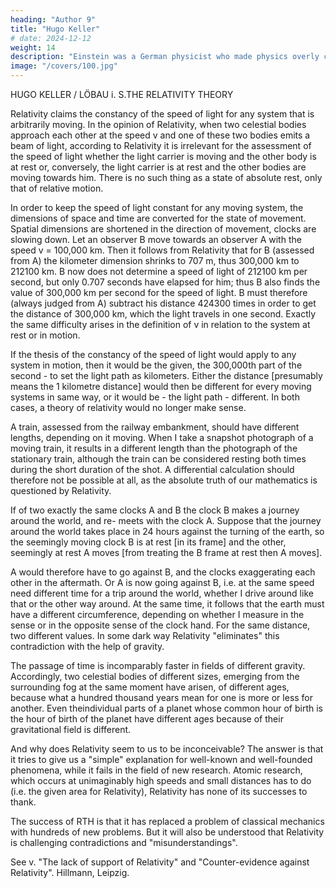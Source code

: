 ```yaml
---
heading: "Author 9"
title: "Hugo Keller"
# date: 2024-12-12
weight: 14
description: "Einstein was a German physicist who made physics overly complicated by using arbitrary tensors"
image: "/covers/100.jpg"
---
```



HUGO KELLER / LÖBAU i. S.THE RELATIVITY THEORY

Relativity claims the constancy of the speed of light for any system that is arbitrarily moving. In the opinion of Relativity, when two celestial bodies approach each other at the speed v and one of these two bodies emits a beam of light, according to Relativity it is irrelevant for the assessment of the speed of light whether the light carrier is moving and the other body is at rest or, conversely, the light carrier is at rest and the other bodies are moving towards him. There is no such thing as a state of absolute rest, only that of relative motion.

In order to keep the speed of light constant for any moving system, the dimensions of space and time are converted for the state of movement. Spatial dimensions are shortened in the direction of movement, clocks are slowing down. Let an observer B move towards an observer A with the speed v = 100,000 km. Then it follows from Relativity that for B (assessed from A) the kilometer dimension shrinks to 707 m, thus 300,000 km to 212100 km. B now does not determine a speed of light of 212100 km per second, but only 0.707 seconds have elapsed for him; thus B also finds the value of 300,000 km per second for the speed of light. B must therefore (always judged from A) subtract his distance 424300 times in order to get the distance of 300,000 km, which the light travels in one second. Exactly the same difficulty arises in the definition of v in relation to the system at rest or in motion.

If the thesis of the constancy of the speed of light would apply to any system in motion, then it would be the given, the 300,000th part of the second - to set the light path as kilometers. Either the distance [presumably means the 1 kilometre distance] would then be different for every moving systems in same way, or it would be - the light path - different. In both cases, a theory of relativity would no longer make sense.

A train, assessed from the railway embankment, should have different lengths, depending on it moving. When I take a snapshot photograph of a moving train, it results in a different length than the photograph of the stationary train, although the train can be considered resting both times during the short duration of the shot. A differential calculation should therefore not be possible at all, as the absolute truth of our mathematics is questioned by Relativity.

If of two exactly the same clocks A and B the clock B makes a journey around the world, and re- meets with the clock A. Suppose that the journey around the world takes place in 24 hours against the turning of the earth, so the seemingly moving clock B is at rest [in its frame] and the other, seemingly at rest A moves [from treating the B frame at rest then A moves].


A would therefore have to go against B, and the clocks exaggerating each other in the aftermath. Or A is now going against B, i.e. at the same speed need different time for a trip around the world, whether I drive around like that or the other way around. At the same time, it follows that the earth must have a different circumference, depending on whether I measure in the sense or in the opposite sense of the clock hand. For the same distance, two different values. In some dark way Relativity "eliminates" this contradiction with the help of gravity. 

The passage of time is incomparably faster in fields of different gravity. Accordingly, two celestial bodies of different sizes, emerging from the surrounding fog at the same moment have arisen, of different ages, because what a hundred thousand years mean for one is more or less for another. Even theindividual parts of a planet whose common hour of birth is the hour of birth of the planet have different ages because of their gravitational field is different.

And why does Relativity seem to us to be inconceivable?
The answer is that it tries to give us a "simple" explanation for well-known and well-founded
phenomena, while it fails in the field of new research. Atomic research, which occurs at
unimaginably high speeds and small distances has to do (i.e. the given area for Relativity), Relativity has
none of its successes to thank.

The success of RTH is that it has replaced a problem of classical mechanics with hundreds of new
problems. But it will also be understood that Relativity is challenging contradictions and
"misunderstandings".

See v. "The lack of support of Relativity" and "Counter-evidence against Relativity". Hillmann, Leipzig.